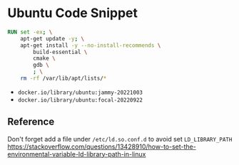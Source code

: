 # Ubuntu Code Snippet

```Dockerfile
RUN set -ex; \
    apt-get update -y; \
    apt-get install -y --no-install-recommends \
        build-essential \
        cmake \
        gdb \
        ; \
    rm -rf /var/lib/apt/lists/*
```

- `docker.io/library/ubuntu:jammy-20221003`
- `docker.io/library/ubuntu:focal-20220922`

## Reference

Don't forget add a file under `/etc/ld.so.conf.d` to avoid set `LD_LIBRARY_PATH` <https://stackoverflow.com/questions/13428910/how-to-set-the-environmental-variable-ld-library-path-in-linux>
